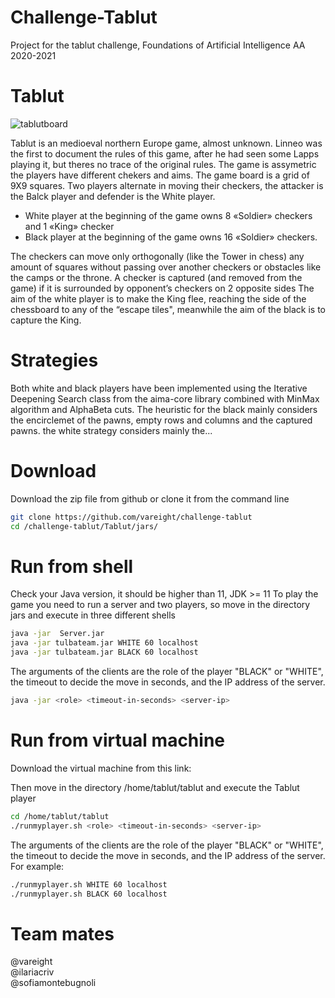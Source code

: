 # Challenge-Tablut
Project for the tablut challenge, Foundations of Artificial Intelligence AA 2020-2021

# Tablut 

![tablutboard](https://github.com/vareight/challenge-tablut/blob/main/tablut.png)


Tablut is an medioeval northern Europe game, almost unknown. Linneo was the first to document the rules of this game, after he had seen some Lapps playing it, but theres no trace of the original rules.
The game is assymetric the players have different chekers and aims. The game board is a grid of 9X9 squares. Two players alternate in moving their checkers, the attacker is the Balck player and defender is the White player.


* White player at the beginning of the game owns 8 «Soldier» checkers and 1 «King» checker
* Black player at the beginning of the game owns 16 «Soldier» checkers.


The checkers can move only orthogonally (like the Tower in chess) any amount of squares without passing over another checkers or obstacles like the camps or the throne.
A checker is captured (and removed from the game) if it is surrounded by opponent’s checkers on 2 opposite sides
The aim of the white player is to make the King flee, reaching the side of the chessboard  to any of the “escape tiles", meanwhile the aim of the black is to capture the King.

# Strategies

Both white and black players have been implemented using  the Iterative Deepening Search  class from the aima-core library combined with MinMax algorithm and AlphaBeta cuts. The heuristic for the black mainly considers the encirclemet of  the pawns, empty rows and columns and the captured pawns. the white strategy considers mainly the...

# Download

Download the zip file from github or clone it from the command line

```bash
git clone https://github.com/vareight/challenge-tablut
cd /challenge-tablut/Tablut/jars/
```

# Run from shell

Check your Java version, it should be higher than 11, JDK >= 11
To play the game you need to run a server and two players, so move in the directory jars and execute in three different shells

```bash
java -jar  Server.jar
java -jar tulbateam.jar WHITE 60 localhost
java -jar tulbateam.jar BLACK 60 localhost
```
The arguments of the clients are the role of the player "BLACK" or "WHITE", the timeout to decide the move in seconds, and the IP address of the server. 

```bash
java -jar <role> <timeout-in-seconds> <server-ip> 
```

# Run from virtual machine 

Download the virtual machine from this link: 


Then move in the directory /home/tablut/tablut and execute the Tablut player

```bash
cd /home/tablut/tablut 
./runmyplayer.sh <role> <timeout-in-seconds> <server-ip> 
```

The arguments of the clients are the role of the player "BLACK" or "WHITE", the timeout to decide the move in seconds, and the IP address of the server. For example:

```bash
./runmyplayer.sh WHITE 60 localhost
./runmyplayer.sh BLACK 60 localhost
```

# Team mates

@vareight           
@ilariacriv         
@sofiamontebugnoli  
